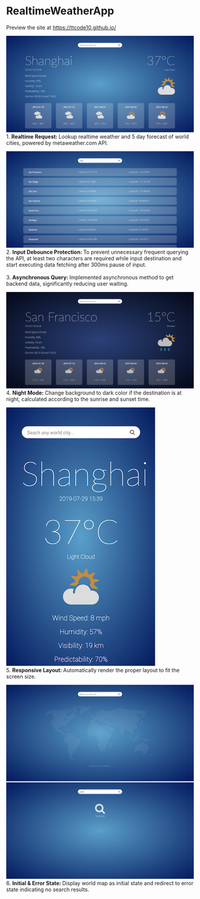 # RealtimeWeatherApp
Preview the site at https://ttcode10.github.io/

![image](https://github.com/ttcode10/ttcode10.github.io/blob/master/readme-img/day-mode.png)
<br>1. <strong>Realtime Request: </strong>Lookup realtime weather and 5 day forecast of world cities, powered by metaweather.com API.


![image](https://github.com/ttcode10/ttcode10.github.io/blob/master/readme-img/search-results.png)<br>
2. <strong>Input Debounce Protection: </strong>To prevent unnecessary frequent querying the API, at least two characters are required while input destination and start executing data fetching after 300ms pause of input.<br><br>
3. <strong>Asynchronous Query: </strong>Implemented asynchronous method to get backend data, significantly reducing user waiting.


![image](https://github.com/ttcode10/ttcode10.github.io/blob/master/readme-img/night-mode.png)<br>
4. <strong>Night Mode: </strong>Change background to dark color if the destination is at night, calculated according to the sunrise and sunset time.


![image](https://github.com/ttcode10/ttcode10.github.io/blob/master/readme-img/responsive.png)<br>
5. <strong>Responsive Layout: </strong>Automatically render the proper layout to fit the screen size.


![image](https://github.com/ttcode10/ttcode10.github.io/blob/master/readme-img/init.png)<br>
![image](https://github.com/ttcode10/ttcode10.github.io/blob/master/readme-img/no-results.png)<br>
6. <strong>Initial & Error State: </strong>Display world map as initial state and redirect to error state indicating no search results.
